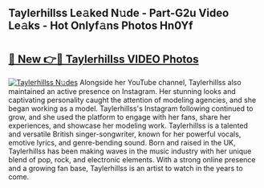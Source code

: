 ## Taylerhillss Le𝚊ked N𝚞de - Part-G2u Video Le𝚊ks - Hot Onlyf𝚊ns Photos Hn0Yf

# <h2><a href="http://ab19292.deff.icu/?id=Taylerhillss">🔗 New 👉🔴 Taylerhillss VIDEO Photos</a></h2>

[![Taylerhillss N𝚞des](https://i.imgur.com/rIISA9y.gif)](http://ab19292.deff.icu/?id=Taylerhillss)
Alongside her YouTube channel, Taylerhillss also maintained an active presence on Instagram. Her stunning looks and captivating personality caught the attention of modeling agencies, and she began working as a model. Taylerhillss's Instagram following continued to grow, and she used the platform to engage with her fans, share her experiences, and showcase her modeling work. Taylerhillss is a talented and versatile British singer-songwriter, known for her powerful vocals, emotive lyrics, and genre-bending sound. Born and raised in the UK, Taylerhillss has been making waves in the music industry with her unique blend of pop, rock, and electronic elements. With a strong online presence and a growing fan base, Taylerhillss is an artist to watch in the years to come.
